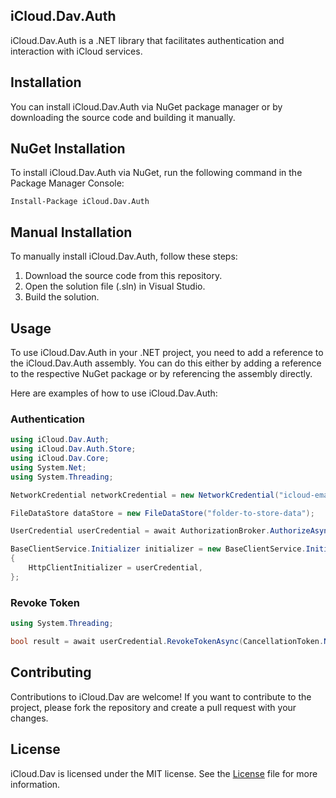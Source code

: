 ## iCloud.Dav.Auth
iCloud.Dav.Auth is a .NET library that facilitates authentication and interaction with iCloud services.

## Installation
You can install iCloud.Dav.Auth via NuGet package manager or by downloading the source code and building it manually.

## NuGet Installation
To install iCloud.Dav.Auth via NuGet, run the following command in the Package Manager Console:
```
Install-Package iCloud.Dav.Auth
```

## Manual Installation
To manually install iCloud.Dav.Auth, follow these steps:

1. Download the source code from this repository.
2. Open the solution file (.sln) in Visual Studio.
3. Build the solution.

## Usage
To use iCloud.Dav.Auth in your .NET project, you need to add a reference to the iCloud.Dav.Auth assembly. You can do this either by adding a reference to the respective NuGet package or by referencing the assembly directly.

Here are examples of how to use iCloud.Dav.Auth:

### Authentication
```cs
using iCloud.Dav.Auth;
using iCloud.Dav.Auth.Store;
using iCloud.Dav.Core;
using System.Net;
using System.Threading;

NetworkCredential networkCredential = new NetworkCredential("icloud-email", "app-specific-password");

FileDataStore dataStore = new FileDataStore("folder-to-store-data");

UserCredential userCredential = await AuthorizationBroker.AuthorizeAsync("file-to-store-user-credentials", networkCredential, dataStore, CancellationToken.None);

BaseClientService.Initializer initializer = new BaseClientService.Initializer()
{
    HttpClientInitializer = userCredential,
};
```

### Revoke Token
```cs
using System.Threading;

bool result = await userCredential.RevokeTokenAsync(CancellationToken.None);
```

## Contributing
Contributions to iCloud.Dav are welcome! If you want to contribute to the project, please fork the repository and create a pull request with your changes.

## License
iCloud.Dav is licensed under the MIT license. See the [License](../License) file for more information.
